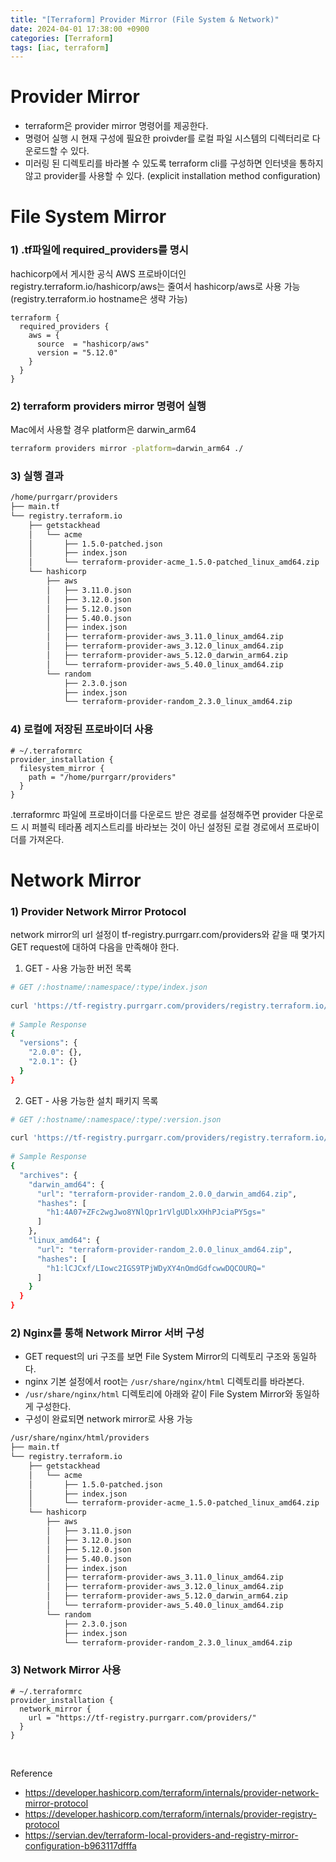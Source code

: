 ```yaml
---
title: "[Terraform] Provider Mirror (File System & Network)"
date: 2024-04-01 17:38:00 +0900
categories: [Terraform]
tags: [iac, terraform]
---
```


# Provider Mirror
* terraform은 provider mirror 명령어를 제공한다.
* 명령어 실행 시 현재 구성에 필요한 proivder를 로컬 파일 시스템의 디렉터리로 다운로드할 수 있다.
* 미러링 된 디렉토리를 바라볼 수 있도록 terraform cli를 구성하면 인터넷을 통하지 않고 provider를 사용할 수 있다. (explicit installation method configuration)

# File System Mirror
### 1) .tf파일에 required_providers를 명시
hachicorp에서 게시한 공식 AWS 프로바이더인 registry.terraform.io/hashicorp/aws는 줄여서 hashicorp/aws로 사용 가능 (registry.terraform.io hostname은 생략 가능)
```hcl
terraform { 
  required_providers { 
    aws = { 
      source  = "hashicorp/aws" 
      version = "5.12.0" 
    } 
  } 
}
```
### 2) terraform providers mirror 명령어 실행
Mac에서 사용할 경우 platform은 darwin_arm64

```bash
terraform providers mirror -platform=darwin_arm64 ./
```
### 3) 실행 결과
```bash
/home/purrgarr/providers
├── main.tf
└── registry.terraform.io
    ├── getstackhead
    │   └── acme
    │       ├── 1.5.0-patched.json
    │       ├── index.json
    │       └── terraform-provider-acme_1.5.0-patched_linux_amd64.zip
    └── hashicorp
        ├── aws
        │   ├── 3.11.0.json
        │   ├── 3.12.0.json
        │   ├── 5.12.0.json
        │   ├── 5.40.0.json
        │   ├── index.json
        │   ├── terraform-provider-aws_3.11.0_linux_amd64.zip
        │   ├── terraform-provider-aws_3.12.0_linux_amd64.zip
        │   ├── terraform-provider-aws_5.12.0_darwin_arm64.zip
        │   └── terraform-provider-aws_5.40.0_linux_amd64.zip
        └── random
            ├── 2.3.0.json
            ├── index.json
            └── terraform-provider-random_2.3.0_linux_amd64.zip
```
### 4) 로컬에 저장된 프로바이더 사용
```hcl
# ~/.terraformrc
provider_installation {
  filesystem_mirror {
    path = "/home/purrgarr/providers"
  }
}
```
.terraformrc 파일에 프로바이더를 다운로드 받은 경로를 설정해주면 provider 다운로드 시 퍼블릭 테라폼 레지스트리를 바라보는 것이 아닌 설정된 로컬 경로에서 프로바이더를 가져온다.



# Network Mirror
### 1) Provider Network Mirror Protocol
network mirror의 url 설정이 tf-registry.purrgarr.com/providers와 같을 때 몇가지 GET request에 대하여 다음을 만족해야 한다.

1) GET - 사용 가능한 버전 목록
```bash
# GET /:hostname/:namespace/:type/index.json
 
curl 'https://tf-registry.purrgarr.com/providers/registry.terraform.io/hashicorp/random/index.json'
 
# Sample Response
{
  "versions": {
    "2.0.0": {},
    "2.0.1": {}
  }
}
```
2) GET - 사용 가능한 설치 패키지 목록
```bash
# GET /:hostname/:namespace/:type/:version.json
 
curl 'https://tf-registry.purrgarr.com/providers/registry.terraform.io/hashicorp/random/2.0.0.json'
 
# Sample Response
{
  "archives": {
    "darwin_amd64": {
      "url": "terraform-provider-random_2.0.0_darwin_amd64.zip",
      "hashes": [
        "h1:4A07+ZFc2wgJwo8YNlQpr1rVlgUDlxXHhPJciaPY5gs="
      ]
    },
    "linux_amd64": {
      "url": "terraform-provider-random_2.0.0_linux_amd64.zip",
      "hashes": [
        "h1:lCJCxf/LIowc2IGS9TPjWDyXY4nOmdGdfcwwDQCOURQ="
      ]
    }
  }
}
```

### 2) Nginx를 통해 Network Mirror 서버 구성
* GET request의 uri 구조를 보면 File System Mirror의 디렉토리 구조와 동일하다.
* nginx 기본 설정에서 root는 `/usr/share/nginx/html` 디렉토리를 바라본다.
* `/usr/share/nginx/html` 디렉토리에 아래와 같이 File System Mirror와 동일하게 구성한다.
* 구성이 완료되면 network mirror로 사용 가능
```bash
/usr/share/nginx/html/providers
├── main.tf
└── registry.terraform.io
    ├── getstackhead
    │   └── acme
    │       ├── 1.5.0-patched.json
    │       ├── index.json
    │       └── terraform-provider-acme_1.5.0-patched_linux_amd64.zip
    └── hashicorp
        ├── aws
        │   ├── 3.11.0.json
        │   ├── 3.12.0.json
        │   ├── 5.12.0.json
        │   ├── 5.40.0.json
        │   ├── index.json
        │   ├── terraform-provider-aws_3.11.0_linux_amd64.zip
        │   ├── terraform-provider-aws_3.12.0_linux_amd64.zip
        │   ├── terraform-provider-aws_5.12.0_darwin_arm64.zip
        │   └── terraform-provider-aws_5.40.0_linux_amd64.zip
        └── random
            ├── 2.3.0.json
            ├── index.json
            └── terraform-provider-random_2.3.0_linux_amd64.zip
```
### 3) Network Mirror 사용
```hcl
# ~/.terraformrc
provider_installation {
  network_mirror {
    url = "https://tf-registry.purrgarr.com/providers/"
  }
}
```

<br>

Reference
* https://developer.hashicorp.com/terraform/internals/provider-network-mirror-protocol
* https://developer.hashicorp.com/terraform/internals/provider-registry-protocol
* https://servian.dev/terraform-local-providers-and-registry-mirror-configuration-b963117dfffa
